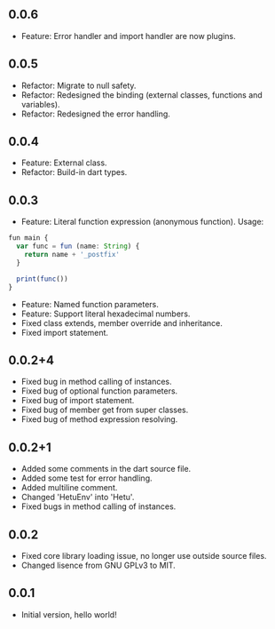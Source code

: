 ## 0.0.6

- Feature: Error handler and import handler are now plugins.

## 0.0.5

- Refactor: Migrate to null safety.
- Refactor: Redesigned the binding (external classes, functions and variables).
- Refactor: Redesigned the error handling.

## 0.0.4

- Feature: External class.
- Refactor: Build-in dart types.

## 0.0.3

- Feature: Literal function expression (anonymous function). Usage:

```typescript
fun main {
  var func = fun (name: String) {
    return name + '_postfix'
  }

  print(func())
}
```

- Feature: Named function parameters.
- Feature: Support literal hexadecimal numbers.
- Fixed class extends, member override and inheritance.
- Fixed import statement.

## 0.0.2+4

- Fixed bug in method calling of instances.
- Fixed bug of optional function parameters.
- Fixed bug of import statement.
- Fixed bug of member get from super classes.
- Fixed bug of method expression resolving.

## 0.0.2+1

- Added some comments in the dart source file.
- Added some test for error handling.
- Added multiline comment.
- Changed 'HetuEnv' into 'Hetu'.
- Fixed bugs in method calling of instances.

## 0.0.2

- Fixed core library loading issue, no longer use outside source files.
- Changed lisence from GNU GPLv3 to MIT.

## 0.0.1

- Initial version, hello world!
